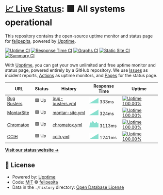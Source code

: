 # [📈 Live Status](https://felipepita.github.io/upptime): <!--live status--> **🟩 All systems operational**

This repository contains the open-source uptime monitor and status page for [felipepita](https://felipepita.github.io/upptime), powered by [Upptime](https://github.com/upptime/upptime).

[![Uptime CI](https://github.com/koj-co/upptime/workflows/Uptime%20CI/badge.svg)](https://github.com/koj-co/upptime/actions?query=workflow%3A%22Uptime+CI%22)
[![Response Time CI](https://github.com/koj-co/upptime/workflows/Response%20Time%20CI/badge.svg)](https://github.com/koj-co/upptime/actions?query=workflow%3A%22Response+Time+CI%22)
[![Graphs CI](https://github.com/koj-co/upptime/workflows/Graphs%20CI/badge.svg)](https://github.com/koj-co/upptime/actions?query=workflow%3A%22Graphs+CI%22)
[![Static Site CI](https://github.com/koj-co/upptime/workflows/Static%20Site%20CI/badge.svg)](https://github.com/koj-co/upptime/actions?query=workflow%3A%22Static+Site+CI%22)
[![Summary CI](https://github.com/koj-co/upptime/workflows/Summary%20CI/badge.svg)](https://github.com/koj-co/upptime/actions?query=workflow%3A%22Summary+CI%22)

With [Upptime](https://upptime.js.org), you can get your own unlimited and free uptime monitor and status page, powered entirely by a GitHub repository. We use [Issues](https://github.com/felipepita/upptime/issues) as incident reports, [Actions](https://github.com/felipepita/upptime/actions) as uptime monitors, and [Pages](https://felipepita.github.io/upptime) for the status page.

<!--start: status pages-->
<!-- This summary is generated by Upptime (https://github.com/upptime/upptime) -->
<!-- Do not edit this manually, your changes will be overwritten -->

| URL                                      | Status | History                                                                                         | Response Time                                                                    | Uptime                                                                                                                                                                                                                       |
| ---------------------------------------- | ------ | ----------------------------------------------------------------------------------------------- | -------------------------------------------------------------------------------- | ---------------------------------------------------------------------------------------------------------------------------------------------------------------------------------------------------------------------------- |
| [Bug Busters](https://bugbusters.com.br) | 🟩 Up  | [bug-busters.yml](https://github.com/felipepita/upptime/commits/master/history/bug-busters.yml) | <img alt="Response time graph" src="./graphs/bug-busters.png" height="20"> 333ms | [![Uptime 100.00%](https://img.shields.io/endpoint?url=https%3A%2F%2Fraw.githubusercontent.com%2Ffelipepita%2Fupptime%2Fmaster%2Fapi%2Fbug-busters%2Fuptime.json)](https://felipepita.github.io/upptime/history/bug-busters) |
| [MontarSite](https://montarsite.com.br)  | 🟩 Up  | [montar-site.yml](https://github.com/felipepita/upptime/commits/master/history/montar-site.yml) | <img alt="Response time graph" src="./graphs/montar-site.png" height="20"> 324ms | [![Uptime 100.00%](https://img.shields.io/endpoint?url=https%3A%2F%2Fraw.githubusercontent.com%2Ffelipepita%2Fupptime%2Fmaster%2Fapi%2Fmontar-site%2Fuptime.json)](https://felipepita.github.io/upptime/history/montar-site) |
| [Chromatox](https://chromatox.com.br)    | 🟩 Up  | [chromatox.yml](https://github.com/felipepita/upptime/commits/master/history/chromatox.yml)     | <img alt="Response time graph" src="./graphs/chromatox.png" height="20"> 3113ms  | [![Uptime 100.00%](https://img.shields.io/endpoint?url=https%3A%2F%2Fraw.githubusercontent.com%2Ffelipepita%2Fupptime%2Fmaster%2Fapi%2Fchromatox%2Fuptime.json)](https://felipepita.github.io/upptime/history/chromatox)     |
| [CCIH](https://ccih.med.br)              | 🟩 Up  | [ccih.yml](https://github.com/felipepita/upptime/commits/master/history/ccih.yml)               | <img alt="Response time graph" src="./graphs/ccih.png" height="20"> 1241ms       | [![Uptime 100.00%](https://img.shields.io/endpoint?url=https%3A%2F%2Fraw.githubusercontent.com%2Ffelipepita%2Fupptime%2Fmaster%2Fapi%2Fccih%2Fuptime.json)](https://felipepita.github.io/upptime/history/ccih)               |

<!--end: status pages-->

[**Visit our status website →**](https://felipepita.github.io/upptime)

## 📄 License

- Powered by: [Upptime](https://github.com/upptime/upptime)
- Code: [MIT](./LICENSE) © [felipepita](https://felipepita.github.io/upptime)
- Data in the `./history` directory: [Open Database License](https://opendatacommons.org/licenses/odbl/1-0/)
